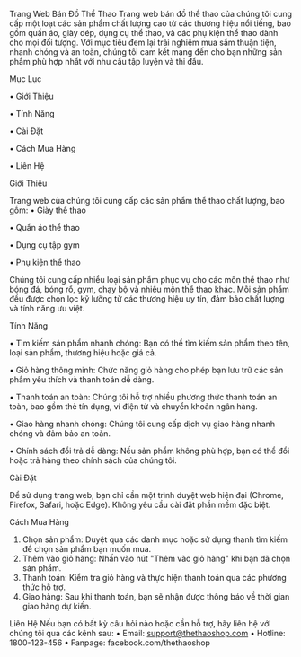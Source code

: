 Trang Web Bán Đồ Thể Thao
Trang web bán đồ thể thao của chúng tôi cung cấp một loạt các sản phẩm chất lượng cao từ các thương hiệu nổi tiếng, bao gồm quần áo, giày dép, dụng cụ thể thao, và các phụ kiện thể thao dành cho mọi đối tượng. Với mục tiêu đem lại trải nghiệm mua sắm thuận tiện, nhanh chóng và an toàn, chúng tôi cam kết mang đến cho bạn những sản phẩm phù hợp nhất với nhu cầu tập luyện và thi đấu.

Mục Lục

•	Giới Thiệu

•	Tính Năng

•	Cài Đặt

•	Cách Mua Hàng

•	Liên Hệ

Giới Thiệu

Trang web của chúng tôi cung cấp các sản phẩm thể thao chất lượng, bao gồm:
•	Giày thể thao

•	Quần áo thể thao

•	Dụng cụ tập gym

•	Phụ kiện thể thao

Chúng tôi cung cấp nhiều loại sản phẩm phục vụ cho các môn thể thao như bóng đá, bóng rổ, gym, chạy bộ và nhiều môn thể thao khác. Mỗi sản phẩm đều được chọn lọc kỹ lưỡng từ các thương hiệu uy tín, đảm bảo chất lượng và tính năng ưu việt.

Tính Năng

•	Tìm kiếm sản phẩm nhanh chóng: Bạn có thể tìm kiếm sản phẩm theo tên, loại sản phẩm, thương hiệu hoặc giá cả.

•	Giỏ hàng thông minh: Chức năng giỏ hàng cho phép bạn lưu trữ các sản phẩm yêu thích và thanh toán dễ dàng.

•	Thanh toán an toàn: Chúng tôi hỗ trợ nhiều phương thức thanh toán an toàn, bao gồm thẻ tín dụng, ví điện tử và chuyển khoản ngân hàng.

•	Giao hàng nhanh chóng: Chúng tôi cung cấp dịch vụ giao hàng nhanh chóng và đảm bảo an toàn.

•	Chính sách đổi trả dễ dàng: Nếu sản phẩm không phù hợp, bạn có thể đổi hoặc trả hàng theo chính sách của chúng tôi.

Cài Đặt

Để sử dụng trang web, bạn chỉ cần một trình duyệt web hiện đại (Chrome, Firefox, Safari, hoặc Edge). Không yêu cầu cài đặt phần mềm đặc biệt.

Cách Mua Hàng

1.	Chọn sản phẩm: Duyệt qua các danh mục hoặc sử dụng thanh tìm kiếm để chọn sản phẩm bạn muốn mua.
2.	Thêm vào giỏ hàng: Nhấn vào nút "Thêm vào giỏ hàng" khi bạn đã chọn sản phẩm.
3.	Thanh toán: Kiểm tra giỏ hàng và thực hiện thanh toán qua các phương thức hỗ trợ.
4.	Giao hàng: Sau khi thanh toán, bạn sẽ nhận được thông báo về thời gian giao hàng dự kiến.

Liên Hệ
Nếu bạn có bất kỳ câu hỏi nào hoặc cần hỗ trợ, hãy liên hệ với chúng tôi qua các kênh sau:
•	Email: support@thethaoshop.com
•	Hotline: 1800-123-456
•	Fanpage: facebook.com/thethaoshop
